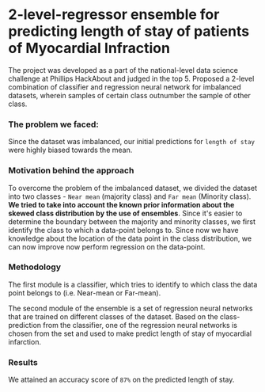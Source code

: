 # 2-level-regressor ensemble for predicting length of stay of patients of Myocardial Infraction
The project was developed as a part of the national-level data science challenge at Phillips HackAbout and judged in the top 5.
Proposed a 2-level combination of classifier and regression neural network for imbalanced datasets, wherein samples of certain class outnumber the sample of other class.

### The problem we faced: 
Since the dataset was imbalanced, our initial predictions for `length of stay` were highly biased towards the mean. 

### Motivation behind the approach 
To overcome the problem of the imbalanced dataset, we divided the dataset into two classes -  `Near mean` (majority class) and `Far mean` (Minority class). **We tried to take into account the known prior information about the skewed class distribution by the use of ensembles**. Since it's easier to determine the boundary between the majority and minority classes, we first identify the class to which a data-point belongs to. Since now we have knowledge about the location of the data point in the class distribution, we can now improve now perform regression on the data-point.

### Methodology
The first module is a classifier, which tries to identify to which class the data point belongs to (i.e. Near-mean or Far-mean). 

The second module of the ensemble is a set of regression neural networks that are trained on different classes of the dataset. Based on the class-prediction from the classifier, one of the regression neural networks is chosen from the set and used to make predict length of stay of myocardial infarction.  

### Results
We attained an accuracy score of `87%` on the predicted length of stay. 
